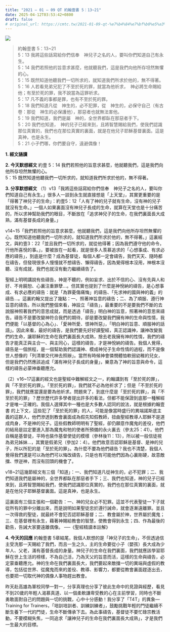 ```yaml
---
title: "2021 – 01 – 09 QT 約翰壹書 5：13~21"
date: 2025-04-12T03:53:42+0800
draft: false
# original_url: https://cmtc.tw/2021-01-09-qt-%e7%b4%84%e7%bf%b0%e5%a3%b9%e6%9b%b8-5%ef%bc%9a1321
---
```


![](/images/qt.jpg)
> 約翰壹書 5：13\~21  
> 5：13 我將這些話寫給你們信奉　神兒子之名的人，要叫你們知道自己有永生。  
> 5：14 我們若照他的旨意求甚麼，他就聽我們，這是我們向他所存坦然無懼的心。  
> 5：15 既然知道他聽我們一切所求的，就知道我們所求於他的，無不得著。  
> 5：16 人若看見弟兄犯了不至於死的罪，就當為他祈求，　神必將生命賜給他；有至於死的罪，我不說當為這罪祈求。  
> 5：17 凡不義的事都是罪，也有不至於死的罪。  
> 5：18 我們知道凡從　神生的，必不犯罪，從　神生的，必保守自己（有古卷：那從　神生的必保護他），那惡者也就無法害他。  
> 5：19 我們知道，我們是屬　神的，全世界都臥在那惡者手下。  
> 5：20 我們也知道，　神的兒子已經來到，且將智慧賜給我們，使我們認識那位真實的，我們也在那位真實的裏面，就是在他兒子耶穌基督裏面。這是真神，也是永生。  
> 5：21 小子們哪，你們要自守，遠避偶像！

**1. 經文誦讀**

**2.  今天默想經文**
約壹 5：14 我們若照他的旨意求甚麼，他就聽我們，這是我們向他所存坦然無懼的心。  
5：15 既然知道他聽我們一切所求的，就知道我們所求於他的，無不得著。

**3. 分享默想經文**
（1）v13「我將這些話寫給你們信奉　神兒子之名的人，要叫你們知道自己有永生。」很多人一談到永生就直接想是「上天堂」，其實更重要的是「得著了神兒子的生命」：約壹5：12「人有了神的兒子就有生命，沒有神的兒子就沒有生命。」一個人如果裏面沒有神兒子長成的生命，就算在天堂也是十分痛苦的，所以求神幫助我們的眼目，不斷放在「追求神兒子的生命，在我們裏面長大成熟，滿有基督長成的身量。」

v14\~15「我們若照他的旨意求甚麼，他就聽我們，這是我們向他所存坦然無懼的心。既然知道他聽我們一切所求的，就知道我們所求於他的，無不得著。」這裏經文，與約壹3：22「並且我們一切所求的，就從他得著；因為我們遵守他的命令，行他所喜悅的事。」，要被放在一起看，就是很多人羡慕追求的「心想事成、有求必應的禱告」，到底是什麼？成為基督徒，每個人都一定會禱告，我們天天、隨時都在禱告，但發現很多人慢慢就不想禱告、懶得禱告，因為覺得根本沒用，神根本沒聽、沒有成就，我們也就沒有動力繼續禱告了。

聖經上明明講說有些禱告，神是不聽的，例如妄求、出於不信的心、沒有先與人和好、不肯饒恕、心裏注重罪孽…。但其實也提到了什麼是神悅納的禱告，是心想事成、有求必應的禱告：就是「為罪憂傷痛悔」的禱告、「先求神的國與神的義」的禱告…。這裏約翰又提出了幾點：一、照著神旨意的禱告；二、為了順服、遵行神旨意的禱告。所以我們整個來看，神設立「禱告」，最重要的不是要我們不斷的去說服神照著我們的意思成就，而是透過「禱告」明白神的旨意，照著神的意思來禱告。禱告不是要改變神符合我們的期待，卻是要改變我們擁有神的生命與性情，我們便能「以基督的心為心」、「愛神所愛、恨神所惡」，「明白神的旨意、順服神的話語」。因此來看，最好的禱告，是我們要先好好讀聖經，真正認識神，讓神改變我們的生命，讓耶穌的生命在我們裏面長大成熟，捨去老我擁有神的性情，我們的禱告才能真正與主合一、與主同心，這樣的禱告，才是神悅納的禱告。我個人覺得，禱告是一個旅程，是一個幫助我們認識神、模成神兒子生命性情的過程，而不是像世人想像的「列清單交代神去照辦」。當然有時候神會憐憫體恤軟弱幼稚的兒女，但是我們仍然應該追成「滿有神兒子長成的身量」，樂意為了神的旨意與命令，這樣的禱告必蒙神垂聽應允。

（2）v16\~17這裏的經文也是聖經中難解經文之一，約翰講到有「至於死的罪」，與「不至於死的罪」。「至於死的罪」，我們就不必為他祈求了；但是「不至於死的罪」，我們就應當還是要為他祈求。問題來了，到底什麼是「至於死的罪」，與「不至於死的罪」？歷世歷代許多學者提出許多的看法，但都不能保證到底那一種解經才是唯一正確的。我個人選擇其中一種也是大多數人認同的說法，就是根據約翰壹書 的上下文，這些犯了「至於死的罪」的人，可能是像當時盛行的異端諾斯底主義的這群人，他們滲透到教會裏面成為假先知假教師，扭曲聖經教導人耶穌不是道成肉身，不是神的兒子。這些假教師明明有了聖經，卻仍願意作魔鬼的差役，他們的結局是註定要進入那為魔鬼和牠的使者所預備的永火裏去（參太25：41）。他們自稱是基督徒，平時也裝作基督使徒的模樣（參林後11：13），所以被一般信徒視為弟兄姊妹…，其實是假弟兄（參加2：4）。他們故意否認耶穌是基督、是神的兒子，所以所犯的是「至於死的罪」。為什麼不要為他們禱告？我也不清楚，我個人覺得我們還是可以為他們可以悔改禱告，只是也有可能他們因為心裏剛硬，故意敵擋、悖逆神，而沒有回頭的機會了。

v18\~21這幾節經文有三個「知道」：一、我們知道凡從神生的，必不犯罪；二、我們知道我們是屬神的，全世界都臥在那惡者手下；三、我們也知道，神的兒子已經來到，且將智慧賜給我們，使我們認識那位真實的，我們也在那位真實的裏面，就是在他兒子耶穌基督裏面。這是真神，也是永生。

這裏面有三個主張和一個勸告：一、神的兒女必不犯罪。這並不代表聖徒一下子就從所有的罪中分離出來，而是說明如果聖徒忠於遵行誡命，就會逐漸遠離罪。並且一次得救的聖徒，就最終不會犯否認耶穌基督；二、教會屬於神，世界屬於魔鬼；三、在基督裡有永生，藉著神賜給教會的智慧，使教會得到永生；四、作為最後的勸告，告誡大家要遠離偶像。 ──《聖經精讀本註解》

**4. 今天的回應**
約翰壹書 5章結尾，我個人默想的是「神兒子的生命」，不但透過信主受洗那一天賜給了我們，而且一生之久，主的生命要從小子（嬰孩）長大成為少年人、父老，滿有基督長成的身量。神兒子的生命在我們裏面，我們就應該學習耶穌在世上生活的榜樣，不為自己活，乃為天父的旨意而活，這樣的生命與禱告，必定蒙垂聽應允。神的生命在我們裏面長大，我們要起來敵擋一切的異端與虛假的教導，包括從世界、從魔鬼而來的差役、教導、影響力，都要從教會裏面趕逐出去，也要把一切取代神的偶像人事物趕出教會。

昨天赴高雄為軍校同學一對一，分享真理也分享了彼此生命中的見證與經歷，看見不到20歲的年輕人渴慕真道、以一個柔軟謙卑受教的心在主前學習，同時也不斷勇敢面對自己的問題與一切的挑戰，心中十分感動！我分享了「T4T」的異象—Training for Trainers，「培訓培訓者、訓練訓練者」，鼓勵挑戰年輕的門徒繼續不斷生養下一代的門徒，生命不斷傳承下去。為此事禱告，基督徒不要忙碌宗教活動，不要模糊失焦，一同追求「讓神兒子的生命在我們裏面長大成熟」，才是我們一生最大的目標。
